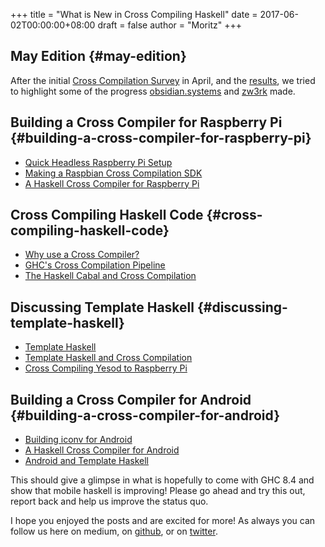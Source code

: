 +++
title = "What is New in Cross Compiling Haskell"
date = 2017-06-02T00:00:00+08:00
draft = false
author = "Moritz"
+++

## May Edition {#may-edition}

After the initial [Cross Compilation Survey](https://medium.com/@zw3rk/hello-world-a-cross-compilation-survey-890cb95029d7) in April, and the [results](https://medium.com/@zw3rk/cross-compilation-survey-results-3988ad1b677b),
we tried to highlight some of the progress [obsidian.systems](https://obsidian.systems) and [zw3rk](https://zw3rk.com)
made.


## Building a Cross Compiler for Raspberry Pi {#building-a-cross-compiler-for-raspberry-pi}

-   [Quick Headless Raspberry Pi Setup](https://medium.com/@zw3rk/quick-headless-raspberry-pi-setup-52ad6dd312c4)
-   [Making a Raspbian Cross Compilation SDK](https://medium.com/@zw3rk/making-a-raspbian-cross-compilation-sdk-830fe56d75ba)
-   [A Haskell Cross Compiler for Raspberry Pi](https://medium.com/@zw3rk/a-haskell-cross-compiler-for-raspberry-pi-ddd9d41ced94)


## Cross Compiling Haskell Code {#cross-compiling-haskell-code}

-   [Why
    use a Cross Compiler?](https://medium.com/@zw3rk/why-use-a-cross-compiler-92322ef46e32)
-   [GHC's
    Cross Compilation Pipeline](https://medium.com/@zw3rk/ghcs-cross-compilation-pipeline-ac88972466ec)
-   [The
    Haskell Cabal and Cross Compilation](https://medium.com/@zw3rk/the-haskell-cabal-and-cross-compilation-e9885fd5e2f)


## Discussing Template Haskell {#discussing-template-haskell}

-   [Template Haskell](https://medium.com/@zw3rk/template-haskell-75c7b67f9718)
-   [Template Haskell and Cross Compilation](https://medium.com/@zw3rk/template-haskell-and-cross-compilation-16b92f40c6ab)
-   [Cross Compiling Yesod to Raspberry Pi](https://medium.com/@zw3rk/cross-compiling-yesod-to-raspberry-pi-f14de6fdbf06)


## Building a Cross Compiler for Android {#building-a-cross-compiler-for-android}

-   [Building iconv for Android](https://medium.com/@zw3rk/building-iconv-for-android-e3581a52668f)
-   [A Haskell Cross Compiler for Android](https://medium.com/@zw3rk/a-haskell-cross-compiler-for-android-8e297cb74e8a)
-   [Android and Template Haskell](https://medium.com/@zw3rk/android-and-template-haskell-afb7cbf1bff7)

This should give a glimpse in what is hopefully to come with GHC 8.4 and
show that mobile haskell is improving! Please go ahead and try this out,
report back and help us improve the status quo.

I hope you enjoyed the posts and are excited for more! As always you can
follow us here on medium, on [github](https://github.com/zw3rk), or on
[twitter](http://twitter.com/zw3rktech).